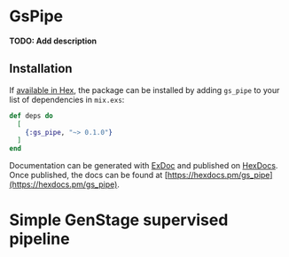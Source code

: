 # GsPipe

**TODO: Add description**

## Installation

If [available in Hex](https://hex.pm/docs/publish), the package can be installed
by adding `gs_pipe` to your list of dependencies in `mix.exs`:

```elixir
def deps do
  [
    {:gs_pipe, "~> 0.1.0"}
  ]
end
```

Documentation can be generated with [ExDoc](https://github.com/elixir-lang/ex_doc)
and published on [HexDocs](https://hexdocs.pm). Once published, the docs can
be found at [https://hexdocs.pm/gs_pipe](https://hexdocs.pm/gs_pipe).

# Simple GenStage supervised pipeline